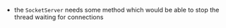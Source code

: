 - the `SocketServer` needs some method which would be able to stop the thread waiting for connections